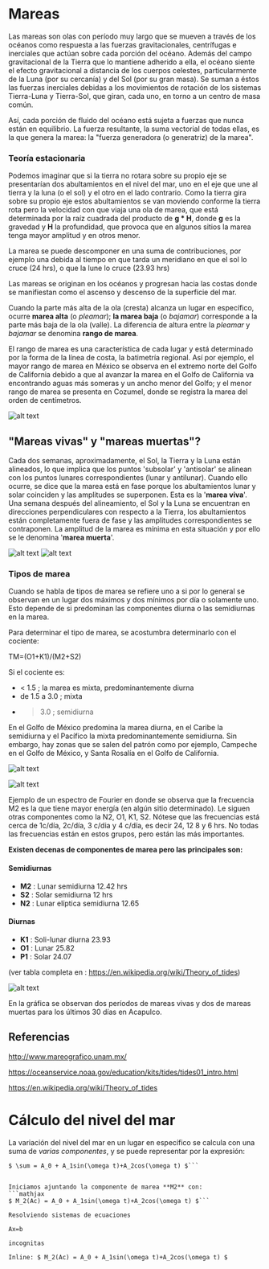 # Mareas

Las mareas son olas con período muy largo que se mueven a través de los océanos como respuesta a las fuerzas gravitacionales, centrífugas e inerciales que actúan sobre cada porción del océano. Además del campo gravitacional de la Tierra que lo mantiene adherido a ella, el océano siente el efecto gravitacional a distancia de los cuerpos celestes, particularmente de la Luna (por su cercanía) y del Sol (por su gran masa). Se suman a éstos las fuerzas inerciales debidas a los movimientos de rotación de los sistemas Tierra-Luna y Tierra-Sol, que giran, cada uno, en torno a un centro de masa común.

Así, cada porción de fluido del océano está sujeta a fuerzas que nunca están en equilibrio. La fuerza resultante, la suma vectorial de todas ellas, es la que genera la marea: la "fuerza generadora (o generatriz) de la marea".

### Teoría estacionaria

Podemos imaginar que si la tierra no rotara sobre su propio eje se presentarían dos abultamientos en el nivel del mar, uno en el eje que une al tierra y la luna (o el sol) y el otro en el lado contrario. Como la tierra gira sobre su propio eje estos abultamientos se van moviendo conforme la tierra rota pero la velocidad con que viaja una ola de marea, que está determinada por la raíz cuadrada del producto de **g * H**, donde **g** es la gravedad y **H** la profundidad, que provoca que en algunos sitios la marea tenga mayor amplitud y en otros menor.

La marea se puede descomponer en una suma de contribuciones, por ejemplo una debida al tiempo en que tarda un meridiano en que el sol lo cruce (24 hrs), o que la lune lo cruce (23.93 hrs)

Las mareas se originan en los océanos y progresan hacia las costas donde se manifiestan como el ascenso y descenso de la superficie del mar.

Cuando la parte más alta de la ola (cresta) alcanza un lugar en específico, ocurre **marea alta** (o _pleamar_); **la marea baja** (o _bajamar_) corresponde a la parte más baja de la ola (valle). La diferencia de altura entre la _pleamar_ y _bajamar_ se denomina **rango de marea**. 

El rango de marea es una característica de cada lugar y está determinado por la forma de la línea de costa, la batimetría regional. Así por ejemplo, el mayor rango de marea en México se observa en el extremo norte del Golfo de California debido a que al avanzar la marea en el Golfo de California va encontrando aguas más someras y un ancho menor del Golfo; y el menor rango de marea se presenta en Cozumel, donde se registra la marea del orden de centímetros.

![alt text](http://www.mareografico.unam.mx/portal/img/mapaRangoMarea1.png)

## "Mareas vivas" y "mareas muertas"?

Cada dos semanas, aproximadamente, el Sol, la Tierra y la Luna están alineados, lo que implica que los puntos 'subsolar' y 'antisolar' se alinean con los puntos lunares correspondientes (lunar y antilunar). Cuando ello ocurre, se dice que la marea está en fase porque los abultamientos lunar y solar coinciden y las amplitudes se superponen. Esta es la '**marea viva**'. Una semana después del alineamiento, el Sol y la Luna se encuentran en direcciones perpendiculares con respecto a la Tierra, los abultamientos están completamente fuera de fase y las amplitudes correspondientes se contraponen. La amplitud de la marea es mínima en esta situación y por ello se le denomina '**marea muerta**'.

![alt text](http://www.mareografico.unam.mx/portal/img/mareasvivas.png "Mareas vivas")     ![alt text](http://www.mareografico.unam.mx/portal/img/mareasmuertas.png "Mareas Muertas")


### Tipos de marea

Cuando se habla de tipos de marea se refiere uno a si por lo general se observan en un lugar dos máximos y dos mínimos por día o solamente uno. Esto depende de si predominan las componentes diurna o las semidiurnas en la marea. 

Para determinar el tipo de marea, se acostumbra determinarlo con el cociente:

TM=(O1+K1)/(M2+S2)

Si el cociente es:
* < 1.5      ;    la marea es mixta, predominantemente diurna
* de 1.5 a 3.0  ; mixta
*  >  3.0  ; semidiurna 

En el Golfo de México predomina la marea diurna, en el Caribe la semidiurna y el Pacífico la mixta predominantemente semidiurna. Sin embargo, hay zonas que se salen del patrón como por ejemplo, Campeche en el Golfo de México, y Santa Rosalía en el Golfo de California.

![alt text](http://www.mareografico.unam.mx/portal/img/mapaTipoMarea1.png)

![alt text](https://upload.wikimedia.org/wikipedia/commons/thumb/9/93/Tides_Fourier_Transform.png/1024px-Tides_Fourier_Transform.png)

Ejemplo de un espectro de Fourier en donde se observa que la frecuencia M2 es la que tiene mayor energía (en algún sitio determinado). Le siguen otras componentes como la N2, O1, K1, S2. Nótese que las frecuencias está cerca de 1c/día, 2c/día, 3 c/dia y 4 c/día, es decir 24, 12 8 y 6 hrs. No todas las frecuencias están en estos grupos, pero están las más importantes. 


**Existen decenas de componentes de marea pero las principales son:**

#### Semidiurnas

* **M2** :  Lunar semidiurna 12.42 hrs
* **S2** :  Solar semidiurna 12 hrs 
* **N2** :  Lunar elíptica semidiurna 12.65

#### Diurnas

* **K1** :  Soli-lunar diurna 23.93
* **O1** :  Lunar 25.82
* **P1** :  Solar 24.07

(ver tabla completa en : https://en.wikipedia.org/wiki/Theory_of_tides)

![alt text](http://132.248.8.68/jzavala/TemSelModNum/Acapulco_30dias_marea.png)

En la gráfica se observan dos períodos de mareas vivas y dos de mareas muertas para los últimos 30 días en Acapulco.


## **Referencias**

http://www.mareografico.unam.mx/

https://oceanservice.noaa.gov/education/kits/tides/tides01_intro.html

https://en.wikipedia.org/wiki/Theory_of_tides


# Cálculo del nivel del mar

La variación del nivel del mar en un lugar en específico se calcula con una suma de _varias componentes_, y se puede representar por la expresión:
```mathjax
$ \sum = A_0 + A_1sin(\omega t)+A_2cos(\omega t) $```


Iniciamos ajuntando la componente de marea **M2** con:
```mathjax
$ M_2(Ac) = A_0 + A_1sin(\omega t)+A_2cos(\omega t) $```

Resolviendo sistemas de ecuaciones

Ax=b

incognitas

Inline: $ M_2(Ac) = A_0 + A_1sin(\omega t)+A_2cos(\omega t) $
